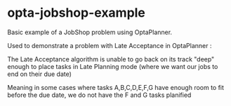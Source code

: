 # opta-jobshop-example

Basic example of a JobShop problem using OptaPlanner.

Used to demonstrate a problem with Late Acceptance in OptaPlanner :

The Late Acceptance algorithm is unable to go back on its track "deep" enough to place tasks in Late Planning mode (where we want our jobs to end on their due date)

Meaning in some cases where tasks A,B,C,D,E,F,G have enough room to fit before the due date, we do not have the F and G tasks planified
